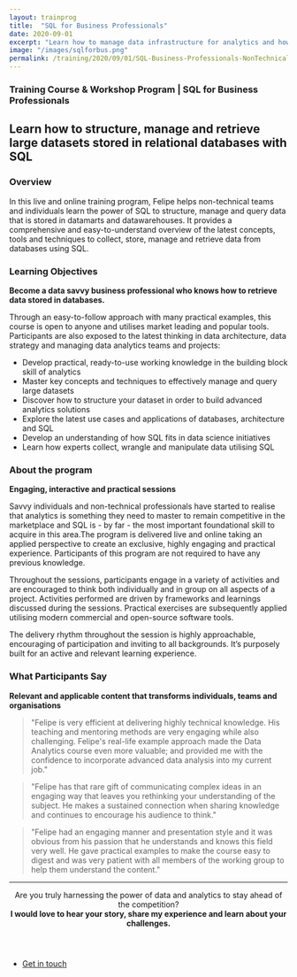 ```yaml
---
layout: trainprog
title:  "SQL for Business Professionals"
date: 2020-09-01
excerpt: "Learn how to manage data infrastructure for analytics and how to query datasets with SQL."
image: "/images/sqlforbus.png"
permalink: /training/2020/09/01/SQL-Business-Professionals-NonTechnical-Training-Course-Program
---
```



<h3>Training Course & Workshop Program | SQL for Business Professionals</h3>
<!--- <span class="image left"><img src="{{ "/images/xxx.png" | absolute_url }}" alt="" /></span> --->

<h2>Learn how to structure, manage and retrieve large datasets stored in relational databases with SQL</h2>


<h3>Overview</h3>
In this live and online training program, Felipe helps non-technical teams and individuals learn the power of SQL to structure, manage and query data that is stored in datamarts and datawarehouses. It provides a comprehensive and easy-to-understand overview of the latest concepts, tools and techniques to collect, store, manage and retrieve data from databases using SQL. 

<h3>Learning Objectives</h3>
<strong>Become a data savvy business professional who knows how to retrieve data stored in databases.</strong>

Through an easy-to-follow approach with many practical examples, this course is open to anyone and utilises market leading and popular tools.  Participants are also exposed to the latest thinking in data architecture, data strategy and managing data analytics teams and projects:

- Develop practical, ready-to-use working knowledge in the building block skill of analytics
- Master key concepts and techniques to effectively manage and query large datasets
- Discover how to structure your dataset in order to build advanced analytics solutions
- Explore the latest use cases and applications of databases, architecture and SQL 
- Develop an understanding of how SQL fits in data science initiatives
- Learn how experts collect, wrangle and manipulate data utilising SQL


<h3>About the program</h3>
<strong>Engaging, interactive and practical sessions</strong>

Savvy individuals and non-technical professionals have started to realise that analytics is something they need to master to remain competitive in the marketplace and SQL is - by far - the most important foundational skill to acquire in this area.The program is  delivered live and online taking an applied perspective to create an exclusive, highly engaging and practical experience. Participants of this program are not required to have any previous knowledge. 

Throughout the sessions, participants engage in a variety of activities and are encouraged to think both individually and in group on all aspects of a project. Activities performed are driven by frameworks and learnings discussed during the sessions. Practical exercises are subsequently applied utilising modern commercial and open-source software tools. 

The delivery rhythm throughout the session is highly approachable, encouraging of participation and inviting to all backgrounds. It’s purposely built for an active and relevant learning experience. 


<h3>What Participants Say</h3>
<strong>Relevant and applicable content that transforms individuals, teams and organisations</strong>

<blockquote>"Felipe is very efficient at delivering highly technical knowledge. His teaching and mentoring methods are very engaging while also challenging. Felipe's real-life example approach made the Data Analytics course even more valuable; and provided me with the confidence to incorporate advanced data analysis into my current job."</blockquote>

<blockquote>"Felipe has that rare gift of communicating complex ideas in an engaging way that leaves you rethinking your understanding of the subject. He makes a sustained connection when sharing knowledge and continues to encourage his audience to think."</blockquote>

<blockquote>"Felipe had an engaging manner and presentation style and it was obvious from his passion that he understands and knows this field very well. He gave practical examples to make the course easy to digest and was very patient with all members of the working group to help them understand the content."</blockquote>


<script async data-uid="dd8929caed" src="https://thoughtful-builder-4808.ck.page/dd8929caed/index.js"></script>



<hr>
<header class="major">

Are you truly harnessing the power of data and analytics to stay ahead of the competition?
<br>
<strong>I would love to hear your story, share my experience and learn about your challenges.</strong>

</header>



<ul class="actions fit small">
	<li><a href="mailto:felipe@feliperego.com.au" class="button special fit big">Get in touch</a></li>
</ul>

<!-- Go to www.addthis.com/dashboard to customize your tools --> <script type="text/javascript" src="//s7.addthis.com/js/300/addthis_widget.js#pubid=ra-5a5754f09a4aa453"></script>


